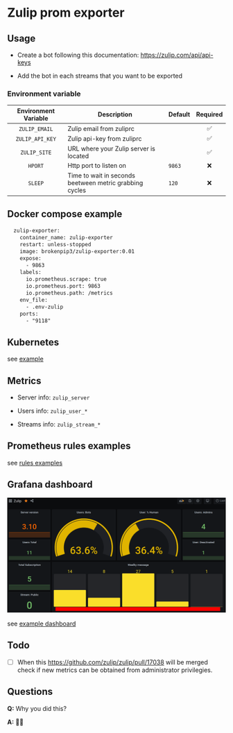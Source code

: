 # Zulip prom exporter

## Usage

- Create a bot following this documentation: <https://zulip.com/api/api-keys>

- Add the bot in each streams that you want to be exported

### Environment variable

|     Environment Variable     | Description                                                    | Default   | Required |
|:----------------------------:|----------------------------------------------------------------|-----------|:--------:|
|         `ZULIP_EMAIL`        | Zulip email from zuliprc                                       |           |    ✅    |
|        `ZULIP_API_KEY`       | Zulip api-key from zuliprc                                     |           |    ✅    |
|          `ZULIP_SITE`        | URL where your Zulip server is located                         |           |    ✅    |
|            `HPORT`           | Http port to listen on                                         |  `9863`   |    ❌    |
|            `SLEEP`           | Time to wait in seconds beetween metric grabbing cycles        |  `120`    |    ❌    |

## Docker compose example

```
  zulip-exporter:
    container_name: zulip-exporter
    restart: unless-stopped
    image: brokenpip3/zulip-exporter:0.01
    expose:
      - 9863
    labels:
      io.prometheus.scrape: true
      io.prometheus.port: 9863
      io.prometheus.path: /metrics
    env_file:
      - .env-zulip
    ports:
      - "9118"
```

## Kubernetes

see [example](./kubernetes)

## Metrics

- Server info: `zulip_server`

- Users info: `zulip_user_*`

- Streams info: `zulip_stream_*`

## Prometheus rules examples

see [rules examples](./kubernetes/zulip-rules.yaml)

## Grafana dashboard

![image](./grafana/example.png)

see [example dashboard](./grafana/dashboard.json)

## Todo

- [ ] When this <https://github.com/zulip/zulip/pull/17038> will be merged check if new metrics can be obtained from administrator privilegies.

## Questions

**Q:** Why you did this?

**A:** 🤷‍♂️